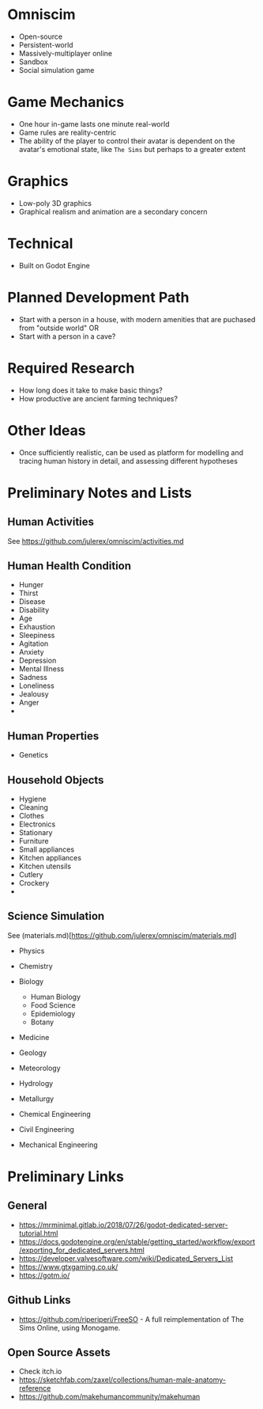 # Omniscim

- Open-source 
- Persistent-world 
- Massively-multiplayer online 
- Sandbox 
- Social simulation game


# Game Mechanics
- One hour in-game lasts one minute real-world
- Game rules are reality-centric
- The ability of the player to control their avatar is dependent on the avatar's emotional state, like `The Sims` but perhaps to a greater extent


# Graphics
- Low-poly 3D graphics
- Graphical realism and animation are a secondary concern 



# Technical

- Built on Godot Engine


# Planned Development Path
- Start with a person in a house, with modern amenities that are puchased from "outside world"
OR
- Start with a person in a cave?


# Required Research
- How long does it take to make basic things?
- How productive are ancient farming techniques?


# Other Ideas
- Once sufficiently realistic, can be used as platform for modelling and tracing human history in detail, and assessing different hypotheses


# Preliminary Notes and Lists

##  Human Activities

See https://github.com/julerex/omniscim/activities.md


##  Human Health Condition
- Hunger
- Thirst
- Disease
- Disability
- Age
- Exhaustion
- Sleepiness
- Agitation
- Anxiety
- Depression
- Mental Illness
- Sadness
- Loneliness
- Jealousy
- Anger
- 


## Human Properties
- Genetics


## Household Objects
- Hygiene
- Cleaning
- Clothes
- Electronics
- Stationary
- Furniture
- Small appliances
- Kitchen appliances
- Kitchen utensils
- Cutlery
- Crockery
- 

## Science Simulation

See (materials.md)[https://github.com/julerex/omniscim/materials.md]

- Physics
- Chemistry
- Biology
  - Human Biology
  - Food Science
  - Epidemiology
  - Botany

- Medicine
- Geology
- Meteorology
- Hydrology
- Metallurgy
- Chemical Engineering
- Civil Engineering
- Mechanical Engineering


# Preliminary Links

## General
- https://mrminimal.gitlab.io/2018/07/26/godot-dedicated-server-tutorial.html
- https://docs.godotengine.org/en/stable/getting_started/workflow/export/exporting_for_dedicated_servers.html
- https://developer.valvesoftware.com/wiki/Dedicated_Servers_List
- https://www.gtxgaming.co.uk/
- https://gotm.io/

## Github Links
- https://github.com/riperiperi/FreeSO - A full reimplementation of The Sims Online, using Monogame.

## Open Source Assets
- Check itch.io
- https://sketchfab.com/zaxel/collections/human-male-anatomy-reference
- https://github.com/makehumancommunity/makehuman
